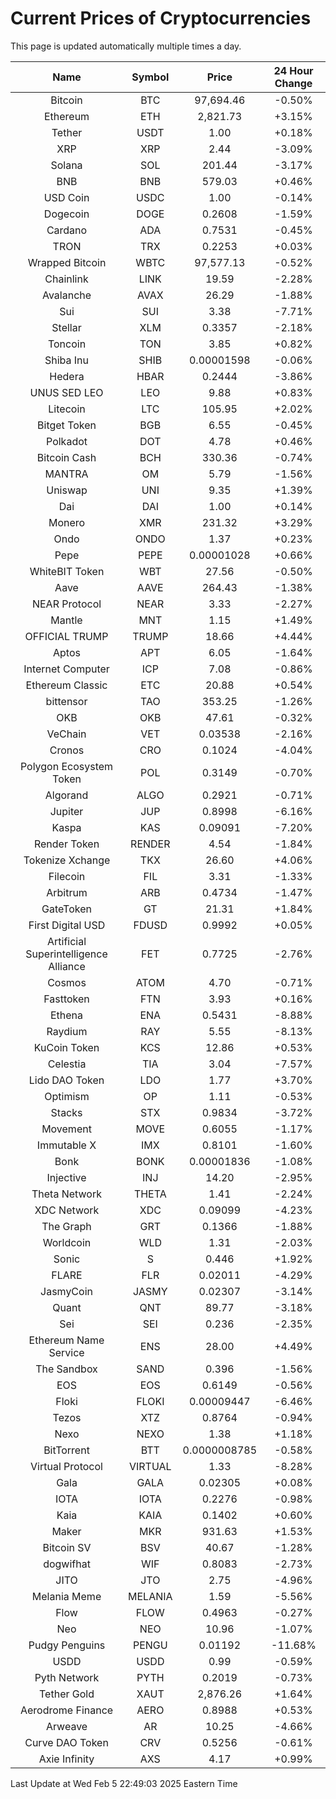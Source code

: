 # Current Prices of Cryptocurrencies
This page is updated automatically multiple times a day.

| Name | Symbol | Price | 24 Hour Change |
| :---: |:---:| :---: | :---: |
| Bitcoin | BTC | 97,694.46 | -0.50% |
| Ethereum | ETH | 2,821.73 | +3.15% |
| Tether | USDT | 1.00 | +0.18% |
| XRP | XRP | 2.44 | -3.09% |
| Solana | SOL | 201.44 | -3.17% |
| BNB | BNB | 579.03 | +0.46% |
| USD Coin | USDC | 1.00 | -0.14% |
| Dogecoin | DOGE | 0.2608 | -1.59% |
| Cardano | ADA | 0.7531 | -0.45% |
| TRON | TRX | 0.2253 | +0.03% |
| Wrapped Bitcoin | WBTC | 97,577.13 | -0.52% |
| Chainlink | LINK | 19.59 | -2.28% |
| Avalanche | AVAX | 26.29 | -1.88% |
| Sui | SUI | 3.38 | -7.71% |
| Stellar | XLM | 0.3357 | -2.18% |
| Toncoin | TON | 3.85 | +0.82% |
| Shiba Inu | SHIB | 0.00001598 | -0.06% |
| Hedera | HBAR | 0.2444 | -3.86% |
| UNUS SED LEO | LEO | 9.88 | +0.83% |
| Litecoin | LTC | 105.95 | +2.02% |
| Bitget Token | BGB | 6.55 | -0.45% |
| Polkadot | DOT | 4.78 | +0.46% |
| Bitcoin Cash | BCH | 330.36 | -0.74% |
| MANTRA | OM | 5.79 | -1.56% |
| Uniswap | UNI | 9.35 | +1.39% |
| Dai | DAI | 1.00 | +0.14% |
| Monero | XMR | 231.32 | +3.29% |
| Ondo | ONDO | 1.37 | +0.23% |
| Pepe | PEPE | 0.00001028 | +0.66% |
| WhiteBIT Token | WBT | 27.56 | -0.50% |
| Aave | AAVE | 264.43 | -1.38% |
| NEAR Protocol | NEAR | 3.33 | -2.27% |
| Mantle | MNT | 1.15 | +1.49% |
| OFFICIAL TRUMP | TRUMP | 18.66 | +4.44% |
| Aptos | APT | 6.05 | -1.64% |
| Internet Computer | ICP | 7.08 | -0.86% |
| Ethereum Classic | ETC | 20.88 | +0.54% |
| bittensor | TAO | 353.25 | -1.26% |
| OKB | OKB | 47.61 | -0.32% |
| VeChain | VET | 0.03538 | -2.16% |
| Cronos | CRO | 0.1024 | -4.04% |
| Polygon Ecosystem Token | POL | 0.3149 | -0.70% |
| Algorand | ALGO | 0.2921 | -0.71% |
| Jupiter | JUP | 0.8998 | -6.16% |
| Kaspa | KAS | 0.09091 | -7.20% |
| Render Token | RENDER | 4.54 | -1.84% |
| Tokenize Xchange | TKX | 26.60 | +4.06% |
| Filecoin | FIL | 3.31 | -1.33% |
| Arbitrum | ARB | 0.4734 | -1.47% |
| GateToken | GT | 21.31 | +1.84% |
| First Digital USD | FDUSD | 0.9992 | +0.05% |
| Artificial Superintelligence Alliance | FET | 0.7725 | -2.76% |
| Cosmos | ATOM | 4.70 | -0.71% |
| Fasttoken | FTN | 3.93 | +0.16% |
| Ethena | ENA | 0.5431 | -8.88% |
| Raydium | RAY | 5.55 | -8.13% |
| KuCoin Token | KCS | 12.86 | +0.53% |
| Celestia | TIA | 3.04 | -7.57% |
| Lido DAO Token | LDO | 1.77 | +3.70% |
| Optimism | OP | 1.11 | -0.53% |
| Stacks | STX | 0.9834 | -3.72% |
| Movement | MOVE | 0.6055 | -1.17% |
| Immutable X | IMX | 0.8101 | -1.60% |
| Bonk | BONK | 0.00001836 | -1.08% |
| Injective | INJ | 14.20 | -2.95% |
| Theta Network | THETA | 1.41 | -2.24% |
| XDC Network | XDC | 0.09099 | -4.23% |
| The Graph | GRT | 0.1366 | -1.88% |
| Worldcoin | WLD | 1.31 | -2.03% |
| Sonic | S | 0.446 | +1.92% |
| FLARE | FLR | 0.02011 | -4.29% |
| JasmyCoin | JASMY | 0.02307 | -3.14% |
| Quant | QNT | 89.77 | -3.18% |
| Sei | SEI | 0.236 | -2.35% |
| Ethereum Name Service | ENS | 28.00 | +4.49% |
| The Sandbox | SAND | 0.396 | -1.56% |
| EOS | EOS | 0.6149 | -0.56% |
| Floki | FLOKI | 0.00009447 | -6.46% |
| Tezos | XTZ | 0.8764 | -0.94% |
| Nexo | NEXO | 1.38 | +1.18% |
| BitTorrent | BTT | 0.0000008785 | -0.58% |
| Virtual Protocol | VIRTUAL | 1.33 | -8.28% |
| Gala | GALA | 0.02305 | +0.08% |
| IOTA | IOTA | 0.2276 | -0.98% |
| Kaia | KAIA | 0.1402 | +0.60% |
| Maker | MKR | 931.63 | +1.53% |
| Bitcoin SV | BSV | 40.67 | -1.28% |
| dogwifhat | WIF | 0.8083 | -2.73% |
| JITO | JTO | 2.75 | -4.96% |
| Melania Meme | MELANIA | 1.59 | -5.56% |
| Flow | FLOW | 0.4963 | -0.27% |
| Neo | NEO | 10.96 | -1.07% |
| Pudgy Penguins | PENGU | 0.01192 | -11.68% |
| USDD | USDD | 0.99 | -0.59% |
| Pyth Network | PYTH | 0.2019 | -0.73% |
| Tether Gold | XAUT | 2,876.26 | +1.64% |
| Aerodrome Finance | AERO | 0.8988 | +0.53% |
| Arweave | AR | 10.25 | -4.66% |
| Curve DAO Token | CRV | 0.5256 | -0.61% |
| Axie Infinity | AXS | 4.17 | +0.99% |

Last Update at Wed Feb  5 22:49:03 2025 Eastern Time